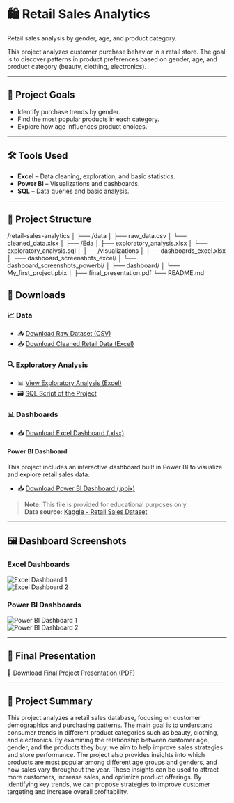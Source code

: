 # 🛍️ Retail Sales Analytics

Retail sales analysis by gender, age, and product category.

This project analyzes customer purchase behavior in a retail store. The goal is to discover patterns in product preferences based on gender, age, and product category (beauty, clothing, electronics).

---

## 🎯 Project Goals

- Identify purchase trends by gender.
- Find the most popular products in each category.
- Explore how age influences product choices.

---

## 🛠️ Tools Used

- **Excel** – Data cleaning, exploration, and basic statistics.
- **Power BI** – Visualizations and dashboards.
- **SQL** – Data queries and basic analysis.

---

## 📂 Project Structure


/retail-sales-analytics
│
├── /data
│ ├── raw_data.csv
│ └── cleaned_data.xlsx
│
├── /Eda
│ ├── exploratory_analysis.xlsx
│ └── exploratory_analysis.sql
│
├── /visualizations
│ ├── dashboards_excel.xlsx
│ ├── dashboard_screenshots_excel/
│ └── dashboard_screenshots_powerbi/
│
├── dashboard/
│ └── My_first_project.pbix
│
├── final_presentation.pdf
└── README.md


## 📁 Downloads

### 📈 Data

- 📥 [Download Raw Dataset (CSV)](https://github.com/jeisteve999/retail-sales-analytics/raw/main/data/retail_sales_dataset.csv)
- 📥 [Download Cleaned Retail Data (Excel)](https://github.com/jeisteve999/retail-sales-analytics/raw/main/data/Cleaned_retail_data.xlsx)

### 🔍 Exploratory Analysis

- 📊 [View Exploratory Analysis (Excel)](https://github.com/jeisteve999/retail-sales-analytics/raw/main/Eda/exploratory_analysis.xlsx)
- 🗃️ [SQL Script of the Project](https://github.com/jeisteve999/retail-sales-analytics/blob/main/Eda/exploratory_analysis.sql)

### 📊 Dashboards

- 📥 [Download Excel Dashboard (.xlsx)](https://github.com/jeisteve999/retail-sales-analytics/raw/main/visualizations/Frist%20Project%20Excel%20Dashboards.xlsx)

#### Power BI Dashboard

This project includes an interactive dashboard built in Power BI to visualize and explore retail sales data.

- 📥 [Download Power BI Dashboard (.pbix)](https://github.com/jeisteve999/retail-sales-analytics/raw/main/dashboard/My%20first%20proyect.2.pbix)

> **Note:** This file is provided for educational purposes only.  
> **Data source:** [Kaggle - Retail Sales Dataset](https://www.kaggle.com/datasets/mohammadtalib786/retail-sales-dataset)

---

## 🖼️ Dashboard Screenshots

### Excel Dashboards

![Excel Dashboard 1](https://github.com/jeisteve999/retail-sales-analytics/blob/main/visualizations/Excel%20Dashboard%201.png)  
![Excel Dashboard 2](https://github.com/jeisteve999/retail-sales-analytics/blob/main/visualizations/Excel%20Dashboard%202%20png.png)

### Power BI Dashboards

![Power BI Dashboard 1](https://github.com/jeisteve999/retail-sales-analytics/blob/main/visualizations/Dashboard%20Power%20BI%201.png)  
![Power BI Dashboard 2](https://github.com/jeisteve999/retail-sales-analytics/blob/main/visualizations/Dashboard%20Power%20BI%202.png)

---

## 📝 Final Presentation

📄 [Download Final Project Presentation (PDF)](https://github.com/jeisteve999/retail-sales-analytics/raw/main/Final%20project%20presentation.pdf)

---

## 📌 Project Summary

This project analyzes a retail sales database, focusing on customer demographics and purchasing patterns. The main goal is to understand consumer trends in different product categories such as beauty, clothing, and electronics. By examining the relationship between customer age, gender, and the products they buy, we aim to help improve sales strategies and store performance.
The project also provides insights into which products are most popular among different age groups and genders, and how sales vary throughout the year. These insights can be used to attract more customers, increase sales, and optimize product offerings. By identifying key trends, we can propose strategies to improve customer targeting and increase overall profitability. 
